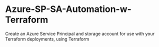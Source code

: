 # Azure-SP-SA-Automation-w-Terraform
Create an Azure Service Principal and storage account for use with your Terraform deployments, using Terraform
